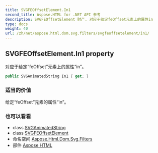 ```yaml
---
title: SVGFEOffsetElement.In1
second_title: Aspose.HTML for .NET API 参考
description: SVGFEOffsetElement 财产. 对应于给定feOffset元素上的属性in
type: docs
weight: 40
url: /zh/net/aspose.html.dom.svg.filters/svgfeoffsetelement/in1/
---
```

## SVGFEOffsetElement.In1 property

对应于给定“feOffset”元素上的属性“in”。

```csharp
public SVGAnimatedString In1 { get; }
```

### 适当的价值

给定“feOffset”元素的属性“in”。

### 也可以看看

* class [SVGAnimatedString](../../../aspose.html.dom.svg.datatypes/svganimatedstring/)
* class [SVGFEOffsetElement](../)
* 命名空间 [Aspose.Html.Dom.Svg.Filters](../../svgfeoffsetelement/)
* 部件 [Aspose.HTML](../../../)


